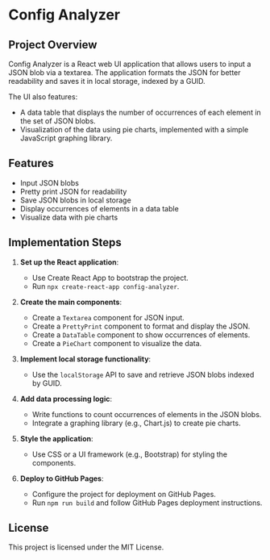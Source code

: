 # Config Analyzer

## Project Overview

Config Analyzer is a React web UI application that allows users to input a JSON blob via a textarea. The application formats the JSON for better readability and saves it in local storage, indexed by a GUID. 

The UI also features:
- A data table that displays the number of occurrences of each element in the set of JSON blobs.
- Visualization of the data using pie charts, implemented with a simple JavaScript graphing library.

## Features

- Input JSON blobs
- Pretty print JSON for readability
- Save JSON blobs in local storage
- Display occurrences of elements in a data table
- Visualize data with pie charts

## Implementation Steps

1. **Set up the React application**:
   - Use Create React App to bootstrap the project.
   - Run `npx create-react-app config-analyzer`.

2. **Create the main components**:
   - Create a `Textarea` component for JSON input.
   - Create a `PrettyPrint` component to format and display the JSON.
   - Create a `DataTable` component to show occurrences of elements.
   - Create a `PieChart` component to visualize the data.

3. **Implement local storage functionality**:
   - Use the `localStorage` API to save and retrieve JSON blobs indexed by GUID.

4. **Add data processing logic**:
   - Write functions to count occurrences of elements in the JSON blobs.
   - Integrate a graphing library (e.g., Chart.js) to create pie charts.

5. **Style the application**:
   - Use CSS or a UI framework (e.g., Bootstrap) for styling the components.

6. **Deploy to GitHub Pages**:
   - Configure the project for deployment on GitHub Pages.
   - Run `npm run build` and follow GitHub Pages deployment instructions.

## License

This project is licensed under the MIT License.
